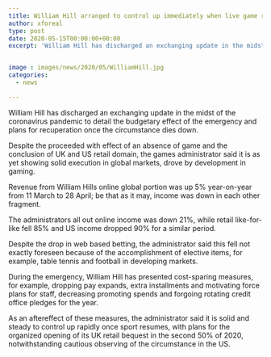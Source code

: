 ```yaml
---
title: William Hill arranged to control up immediately when live game resumes
author: xforeal 
type: post
date: 2020-05-15T00:00:00+00:00
excerpt: 'William Hill has discharged an exchanging update in the midst of the coronavirus pandemic to detail the budgetary effect of the emergency and plans for recuperation once the circumstance subsides '


image : images/news/2020/05/WilliamHill.jpg
categories:
  - news

---
```

William Hill has discharged an exchanging update in the midst of the coronavirus pandemic to detail the budgetary effect of the emergency and plans for recuperation once the circumstance dies down. 

Despite the proceeded with effect of an absence of game and the conclusion of UK and US retail domain, the games administrator said it is as yet showing solid execution in global markets, drove by development in gaming. 

Revenue from William Hills online global portion was up 5&percnt; year-on-year from 11 March to 28 April; be that as it may, income was down in each other fragment. 

The administrators all out online income was down 21&percnt;, while retail like-for-like fell 85&percnt; and US income dropped 90&percnt; for a similar period. 

Despite the drop in web based betting, the administrator said this fell not exactly foreseen because of the accomplishment of elective items, for example, table tennis and football in developing markets. 

During the emergency, William Hill has presented cost-sparing measures, for example, dropping pay expands, extra installments and motivating force plans for staff, decreasing promoting spends and forgoing rotating credit office pledges for the year. 

As an aftereffect of these measures, the administrator said it is solid and steady to control up rapidly once sport resumes, with plans for the organized opening of its UK retail bequest in the second 50% of 2020, notwithstanding cautious observing of the circumstance in the US.